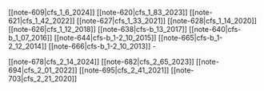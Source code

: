 
[[note-609|cfs_1_6_2024]]
[[note-620|cfs_1_83_2023]]
[[note-621|cfs_1_42_2022]]
[[note-627|cfs_1_33_2021]]
[[note-628|cfs_1_14_2020]]
[[note-626|cfs_1_12_2018]]
[[note-638|cfs-b_13_2017]]
[[note-640|cfs-b_1_07_2016]]
[[note-644|cfs-b_1-2_10_2015]]
[[note-665|cfs-b_1-2_12_2014]]
[[note-666|cfs-b_1-2_10_2013]] -

[[note-678|cfs_2_14_2024]]
[[note-682|cfs_2_65_2023]]
[[note-694|cfs_2_01_2022]] 
[[note-695|cfs_2_41_2021]]
[[note-703|cfs_2_21_2020]]

